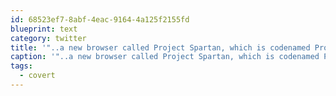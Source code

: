 ```yaml
---
id: 68523ef7-8abf-4eac-9164-4a125f2155fd
blueprint: text
category: twitter
title: '"..a new browser called Project Spartan, which is codenamed Project Spartan" #covert theverge.com/2015/3/17/8230…'
caption: '"..a new browser called Project Spartan, which is codenamed Project Spartan" <span class="hashtag hashtag_local">#<a href="http://tweettemp.darylchymko.ca/?tag=covert">covert</a> <a href="http://www.theverge.com/2015/3/17/8230631/microsoft-is-killing-off-the-internet-explorer-brand" title="http://www.theverge.com/2015/3/17/8230631/microsoft-is-killing-off-the-internet-explorer-brand" class="link link_untco">theverge.com/2015/3/17/8230…</a>'
tags:
  - covert
---
```

